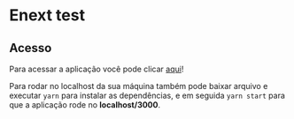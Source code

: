 # Enext test

## Acesso

Para acessar a aplicação você pode clicar [aqui](https://giovanniluro.github.io/enext-test)!

Para rodar no localhost da sua máquina também pode baixar arquivo e executar `yarn` para instalar as dependências, e em seguida `yarn start` para que a aplicação rode no __localhost/3000__.

